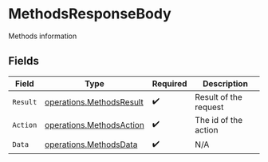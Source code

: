 # MethodsResponseBody

Methods information


## Fields

| Field                                                                | Type                                                                 | Required                                                             | Description                                                          |
| -------------------------------------------------------------------- | -------------------------------------------------------------------- | -------------------------------------------------------------------- | -------------------------------------------------------------------- |
| `Result`                                                             | [operations.MethodsResult](../../models/operations/methodsresult.md) | :heavy_check_mark:                                                   | Result of the request                                                |
| `Action`                                                             | [operations.MethodsAction](../../models/operations/methodsaction.md) | :heavy_check_mark:                                                   | The id of the action                                                 |
| `Data`                                                               | [operations.MethodsData](../../models/operations/methodsdata.md)     | :heavy_check_mark:                                                   | N/A                                                                  |
